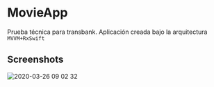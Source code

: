 # MovieApp

Prueba técnica para transbank. Aplicación creada bajo la arquitectura `MVVM+RxSwift`

## Screenshots

![2020-03-26 09 02 32](https://media.giphy.com/media/gjfSlS2fJq2B1NUPKB/giphy.gif)


